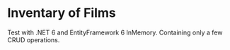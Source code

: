 # Inventary of Films

Test with .NET 6 and EntityFramework 6 InMemory. Containing only a few CRUD operations.